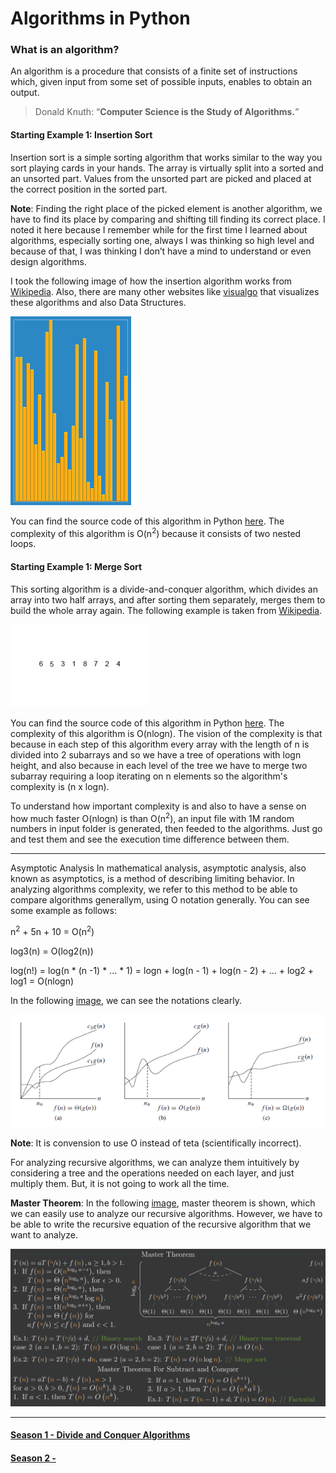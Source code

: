 # Algorithms in Python
### What is an algorithm?
An algorithm is a procedure that consists of a finite set of instructions which, given input from some set of possible inputs, enables to obtain an output.
>Donald Knuth: “**Computer Science is the Study of Algorithms.**”

#### Starting Example 1: Insertion Sort
Insertion sort is a simple sorting algorithm that works similar to the way you sort playing cards in your hands. The array is virtually split into a sorted and an unsorted part. Values from the unsorted part are picked and placed at the correct position in the sorted part.

**Note**: Finding the right place of the picked element is another algorithm, we have to find its place by comparing and shifting till finding its correct place. I noted it here because I remember while for the first time I learned about algorithms, especially sorting one, always I was thinking so high level and because of that, I was thinking I don’t have a mind to understand or even design algorithms.

I took the following image of how the insertion algorithm works from [Wikipedia](https://en.wikipedia.org/wiki/Insertion_sort#/media/File:Insertion_sort.gif). Also, there are many other websites like [visualgo](https://visualgo.net/en) that visualizes these algorithms and also Data Structures.

![insertion sort](01-introduction/Insertion_sort.gif)

You can find the source code of this algorithm in Python [here](01-introduction/01-insertion-sort.py). The complexity of this algorithm is O(n<sup>2</sup>) because it consists of two nested loops.

#### Starting Example 1: Merge Sort
This sorting algorithm is a divide-and-conquer algorithm, which divides an array into two half arrays, and after sorting them separately, merges them to build the whole array again. The following example is taken from [Wikipedia](https://en.wikipedia.org/wiki/Merge_sort#/media/File:Merge-sort-example-300px.gif).

![merge sort](01-introduction/Merge-sort-example.gif)

You can find the source code of this algorithm in Python [here](01-introduction/02-merge-sort.py). The complexity of this algorithm is O(nlogn). The vision of the complexity is that because in each step of this algorithm every array with the length of n is divided into 2 subarrays and so we have a tree of operations with logn height, and also because in each level of the tree we have to merge two subarray requiring a loop iterating on n elements so the algorithm's complexity is (n x logn).

To understand how important complexity is and also to have a sense on how much faster O(nlogn) is than O(n<sup>2</sup>), an input file with 1M random numbers in input folder is generated, then feeded to the algorithms. Just go and test them and see the execution time difference between them.

***

Asymptotic Analysis
In mathematical analysis, asymptotic analysis, also known as asymptotics, is a method of describing limiting behavior. In analyzing algorithms complexity, we refer to this method to be able to compare algorithms generallym, using O notation generally. You can see some example as follows:

n<sup>2</sup> + 5n + 10 = O(n<sup>2</sup>)

log3(n) = O(log2(n))

log(n!) = log(n * (n -1) * ... * 1) = logn + log(n - 1) + log(n - 2) + ... + log2 + log1 = O(nlogn)

In the following [image](https://www.dotnetlovers.com/article/129/explanation-on-asymptotic-notations), we can see the notations clearly.

![asymptotic notations](02-complexity-analysis/notations.png)

**Note**: It is convension to use O instead of teta (scientifically incorrect).

For analyzing recursive algorithms, we can analyze them intuitively by considering a tree and the operations needed on each layer, and just multiply them. But, it is not going to work all the time.

**Master Theorem**: In the following [image](https://www.reddit.com/r/algorithms/comments/bfs1yc/master_theorem_cheat_sheet/), master theorem is shown, which we can easily use to analyze our recursive algorithms. However, we have to be able to write the recursive equation of the recursive algorithm that we want to analyze.

![Master Theorem](02-complexity-analysis/master-theorem.jpg)

***

#### [Season 1 - Divide and Conquer Algorithms](03-divide-and-conquer/divide-and-conquer.md)

#### [Season 2 - ]()